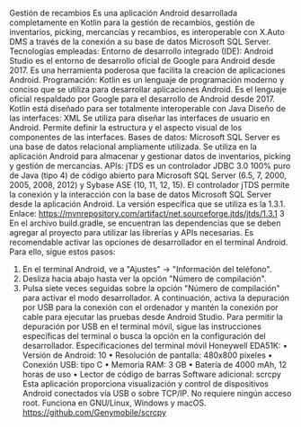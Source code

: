 Gestión de recambios
Es una aplicación Android desarrollada completamente en Kotlin para la
gestión de recambios, gestión de inventarios, picking, mercancías y
recambios, es interoperable con X.Auto DMS a través de la conexión a su
base de datos Microsoft SQL Server.
Tecnologías empleadas:
Entorno de desarrollo integrado (IDE): Android Studio es el entorno
de desarrollo oficial de Google para Android desde 2017. Es una
herramienta poderosa que facilita la creación de aplicaciones Android.
Programación: Kotlin es un lenguaje de programación moderno y conciso
que se utiliza para desarrollar aplicaciones Android. Es el lenguaje oficial
respaldado por Google para el desarrollo de Android desde 2017. Kotlin está
diseñado para ser totalmente interoperable con Java
Diseño de las interfaces: XML Se utiliza para diseñar las interfaces de
usuario en Android. Permite definir la estructura y el aspecto visual de los
componentes de las interfaces.
Bases de datos: Microsoft SQL Server es una base de datos relacional
ampliamente utilizada. Se utiliza en la aplicación Android para almacenar y
gestionar datos de inventarios, picking y gestión de mercancías.
APIs:
jTDS es un controlador JDBC 3.0 100% puro de Java (tipo 4) de código
abierto para Microsoft SQL Server (6.5, 7, 2000, 2005, 2008, 2012) y
Sybase ASE (10, 11, 12, 15). El controlador jTDS permite la conexión y la
interacción con la base de datos Microsoft SQL Server desde la aplicación
Android. La versión específica que se utiliza es la 1.3.1.
Enlace:
https://mvnrepository.com/artifact/net.sourceforge.jtds/jtds/1.3.1
3
En el archivo build.gradle, se encuentran las dependencias que se deben
agregar al proyecto para utilizar las librerías y APIs necesarias.
Es recomendable activar las opciones de desarrollador en el terminal
Android. Para ello, sigue estos pasos:
1. En el terminal Android, ve a "Ajustes" -> "Información del
teléfono".
2. Desliza hacia abajo hasta ver la opción "Número de compilación".
3. Pulsa siete veces seguidas sobre la opción "Número de
compilación" para activar el modo desarrollador.
A continuación, activa la depuración por USB para la conexión con el
ordenador y mantén la conexión por cable para ejecutar las pruebas desde
Android Studio. Para permitir la depuración por USB en el terminal móvil,
sigue las instrucciones específicas del terminal o busca la opción en la
configuración del desarrollador.
Especificaciones del terminal móvil Honeywell EDA51K:
• Versión de Android: 10
• Resolución de pantalla: 480x800 pixeles
• Conexión USB: tipo C
• Memoria RAM: 3 GB
• Batería de 4000 mAh, 12 horas de uso
• Lector de código de barras
Software adicional:
scrcpy
Esta aplicación proporciona visualización y control de dispositivos Android
conectados vía USB o sobre TCP/IP. No requiere ningún acceso root.
Funciona en GNU/Linux, Windows y macOS.
https://github.com/Genymobile/scrcpy
